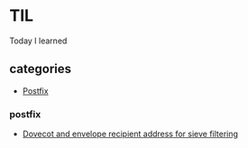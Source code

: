 # TIL
Today I learned

## categories
* [Postfix](#postfix)

### postfix

- [Dovecot and envelope recipient address for sieve filtering](postfix/dovecot_and_envelope_recipient_address_for_sieve_filtering.md)
